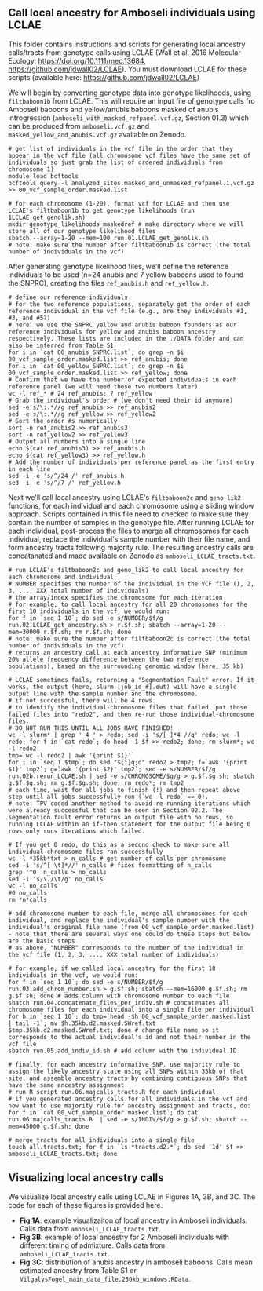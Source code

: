 ## Call local ancestry for Amboseli individuals using LCLAE

This folder contains instructions and scripts for generating local ancestry calls/tracts from genotype calls using LCLAE (Wall et al. 2016 Molecular Ecology: https://doi.org/10.1111/mec.13684, https://github.com/jdwall02/LCLAE). You must download LCLAE for these scripts (available here: https://github.com/jdwall02/LCLAE)

We will begin by converting genotype data into genotype likelihoods, using `filtbaboon1b` from LCLAE. This will require an input file of genotype calls fro Amboseli baboons and yellow/anubis baboons masked of anubis introgression (`amboseli_with_masked_refpanel.vcf.gz`, Section 01.3) which can be produced from `amboseli.vcf.gz` and `masked_yellow_and_anubis.vcf.gz` available on Zenodo. 

```console 
# get list of individuals in the vcf file in the order that they appear in the vcf file (all chromosome vcf files have the same set of individuals so just grab the list of ordered individuals from chromosome 1)
module load bcftools
bcftools query -l analyzed_sites.masked_and_unmasked_refpanel.1.vcf.gz >> 00_vcf_sample_order.masked.list 

# for each chromosome (1-20), format vcf for LCLAE and then use LCLAE's filtbaboon1b to get genotype likelihoods (run 1LCLAE_get_genolik.sh)
mkdir genotype_likelihoods_maskedref # make directory where we will store all of our genotype likelihood files
sbatch --array=1-20 --mem=100 run.01.LCLAE_get_genolik.sh
# note: make sure the number after filtbaboon1b is correct (the total number of individuals in the vcf)

```

After generating genotype likelihood files, we'll define the reference individuals to be used (n=24 anubis and 7 yellow baboons used to found the SNPRC), creating the files `ref_anubis.h` and `ref_yellow.h`. 

```console
# define our reference individuals
# for the two reference populations, separately get the order of each reference individual in the vcf file (e.g., are they individuals #1, #3, and #5?)
# here, we use the SNPRC yellow and anubis baboon founders as our reference individuals for yellow and anubis baboon ancestry, respectively. These lists are included in the ./DATA folder and can also be inferred from Table S1
for i in `cat 00_anubis_SNPRC.list`; do grep -n $i 00_vcf_sample_order.masked.list >> ref_anubis; done
for i in `cat 00_yellow_SNPRC.list`; do grep -n $i 00_vcf_sample_order.masked.list >> ref_yellow; done
# Confirm that we have the number of expected individuals in each reference panel (we will need these two numbers later)
wc -l ref_* # 24 ref_anubis; 7 ref_yellow
# Grab the individual's order # (we don't need their id anymore)
sed -e s/\:.*//g ref_anubis >> ref_anubis2 
sed -e s/\:.*//g ref_yellow >> ref_yellow2
# Sort the order #s numerically
sort -n ref_anubis2 >> ref_anubis3
sort -n ref_yellow2 >> ref_yellow3
# Output all numbers into a single line
echo $(cat ref_anubis3) >> ref_anubis.h
echo $(cat ref_yellow3) >> ref_yellow.h
# Add the number of individuals per reference panel as the first entry in each line
sed -i -e 's/^/24 /' ref_anubis.h
sed -i -e 's/^/7 /' ref_yellow.h
```

Next we'll call local ancestry using LCLAE's `filtbaboon2c` and `geno_lik2` functions, for each individual and each chromosome using a sliding window approach. Scripts contained in this file need to checked to make sure they contain the number of samples in the genotype file. After running LCLAE for each individual, post-process the files to merge all chromosomes for each individual, replace the individual's sample number with their file name, and form ancestry tracts following majority rule. The resulting ancestry calls are concatanated and made available on Zenodo as `amboseli_LCLAE_tracts.txt`. 

```console 
# run LCLAE's filtbaboon2c and geno_lik2 to call local ancestry for each chromosome and individual
# NUMBER specifies the number of the individual in the VCF file (1, 2, 3, ..., XXX total number of individuals)
# the array/index specifies the chromosome for each iteration
# for example, to call local ancestry for all 20 chromosomes for the first 10 individuals in the vcf, we would run:
for f in `seq 1 10`; do sed -e s/NUMBER/$f/g run.02.LCLAE_get_ancestry.sh > r.$f.sh; sbatch --array=1-20 --mem=30000 r.$f.sh; rm r.$f.sh; done
# note: make sure the number after filtbaboon2c is correct (the total number of individuals in the vcf)
# returns an ancestry call at each ancestry informative SNP (minimum 20% allele frequency difference between the two reference populations), based on the surrounding genomic window (here, 35 kb)

# LCLAE sometimes fails, returning a "Segmentation Fault" error. If it works, the output (here, slurm-[job_id_#].out) will have a single output line with the sample number and the chromosome. 
# if not successful, there will be 4 rows. 
# to identify the individual-chromosome files that failed, put those failed files into "redo2", and then re-run those individual-chromosome files.
# DO NOT RUN THIS UNTIL ALL JOBS HAVE FINISHED!
wc -l slurm* | grep ' 4 ' > redo; sed -i 's/[ ]*4 //g' redo; wc -l redo; for f in `cat redo`; do head -1 $f >> redo2; done; rm slurm*; wc -l redo2
tmp=`wc -l redo2 | awk '{print $1}'`
for i in `seq 1 $tmp`; do sed "${i}q;d" redo2 > tmp2; f=`awk '{print $1}' tmp2`; g=`awk '{print $2}' tmp2`; sed -e s/NUMBER/$f/g run.02b.rerun_LCLAE.sh | sed -e s/CHROMOSOME/$g/g > g.$f.$g.sh; sbatch g.$f.$g.sh; rm g.$f.$g.sh; done; rm redo*; rm tmp2
# each time, wait for all jobs to finish (!) and then repeat above step until all jobs successfully run (`wc -l redo` == 0).
# note: TPV coded another method to avoid re-running iterations which were already successful that can be seen in Section 02.2. The segmentation fault error returns an output file with no rows, so running LCLAE within an if-then statement for the output file being 0 rows only runs iterations which failed. 

# If you get 0 redo, do this as a second check to make sure all individual-chromosome files ran successfully
wc -l *35kb*txt > n_calls # get number of calls per chromosome
sed -i 's/^[ \t]*//' n_calls # fixes formatting of n_calls
grep '^0' n_calls > no_calls
sed -i 's/\./\t/g' no_calls
wc -l no_calls 
#0 no_calls
rm *n*calls
```

```console 
# add chromosome number to each file, merge all chromosomes for each individual, and replace the individual's sample number with the individual's original file name (from 00_vcf_sample_order.masked.list) - note that there are several ways one could do these steps but below are the basic steps
# as above, "NUMBER" corresponds to the number of the individual in the vcf file (1, 2, 3, ..., XXX total number of individuals)

# for example, if we called local ancestry for the first 10 individuals in the vcf, we would run:
for f in `seq 1 10`; do sed -e s/NUMBER/$f/g run.03.add_chrom_number.sh > g.$f.sh; sbatch --mem=16000 g.$f.sh; rm g.$f.sh; done # adds column with chromosome number to each file
sbatch run.04.concatenate_files_per_indiv.sh # concatenates all chromosome files for each individual into a single file per individual
for h in `seq 1 10`; do tmp=`head -$h 00_vcf_sample_order.masked.list  | tail -1`; mv $h.35kb.d2.masked.SWref.txt $tmp.35kb.d2.masked.SWref.txt; done # change file name so it corresponds to the actual individual's id and not their number in the vcf file
sbatch run.05.add_indiv_id.sh # add column with the individual ID

# finally, for each ancestry informative SNP, use majority rule to assign the likely ancestry state using all SNPs within 35kb of that site, and assemble ancestry tracts by combining contiguous SNPs that have the same ancestry assignment
# run R script run.06.majcalls_tracts.R for each individual
# if you generated ancestry calls for all individuals in the vcf and now want to use majority rule for ancestry assignment and tracts, do:
for f in `cat 00_vcf_sample_order.masked.list`; do cat run.06.majcalls_tracts.R  | sed -e s/INDIV/$f/g > g.$f.sh; sbatch --mem=45000 g.$f.sh; done

# merge tracts for all individuals into a single file
touch all.tracts.txt; for f in `ls *tracts.d2.*`; do sed '1d' $f >> amboseli_LCLAE_tracts.txt; done
```

## Visualizing local ancestry calls

We visualize local ancestry calls using LCLAE in Figures 1A, 3B, and 3C. The code for each of these figures is provided here. 

* **Fig 1A**: example visualizaiton of local ancestry in Amboseli individuals. Calls data from `amboseli_LCLAE_tracts.txt`.
* **Fig 3B**: example of local ancestry for 2 Amboseli individuals with different timing of admixture. Calls data from `amboseli_LCLAE_tracts.txt`.
* **Fig 3C**: distribution of anubis ancestry in amboseli baboons. Calls mean estimated ancestry from Table S1 or `VilgalysFogel_main_data_file.250kb_windows.RData`. 